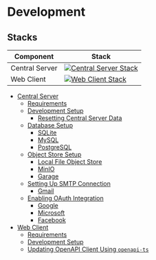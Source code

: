 <!-- markdownlint-disable MD051 -->

# Development

## Stacks

| Component      | Stack                                                                                                     |
| -------------- | --------------------------------------------------------------------------------------------------------- |
| Central Server | [![Central Server Stack](https://skillicons.dev/icons?i=py,fastapi,sqlite,mysql,docker)](#central-server) |
| Web Client     | [![Web Client Stack](https://skillicons.dev/icons?i=ts,react,tailwind,nextjs)](#web-client)               |

- [Central Server](./docs/central-server.md)
  - [Requirements](./docs/central-server.md#requirements)
  - [Development Setup](./docs/central-server-development-setup.md)
    - [Resetting Central Server Data](./docs/central-server-development-setup.md#resetting-central-server-data)
  - [Database Setup](./docs/central-server-database-setup.md)
    - [SQLite](./docs/central-server-database-setup.md#central-server-sqlite-database)
    - [MySQL](./docs/central-server-database-setup.md#central-server-mysql-database)
    - [PostgreSQL](./docs/central-server-database-setup.md#central-server-postgresql-database)
  - [Object Store Setup](./docs/central-server-object-store-setup.md)
    - [Local File Object Store](./docs/central-server-object-store-setup.md#local-file-object-store)
    - [MinIO](./docs/central-server-object-store-setup.md#minio-s3-compatible-object-store)
    - [Garage](./docs/central-server-object-store-setup.md#garage-s3-compatible-object-store)
  - [Setting Up SMTP Connection](./docs/central-server-smtp-connection.md)
    - [Gmail](./docs/central-server-smtp-connection.md#gmail-smtp-connection)
  - [Enabling OAuth Integration](./docs/central-server-enabling-open-authentication.md)
    - [Google](./docs/central-server-enabling-open-authentication.md#google-oauth)
    - [Microsoft](./docs/central-server-enabling-open-authentication.md#microsoft-oauth)
    - [Facebook](./docs/central-server-enabling-open-authentication.md#facebook-oauth)
- [Web Client](./docs/web-client.md)
  - [Requirements](./docs/web-client.md#requirements)
  - [Development Setup](./docs/web-client-development-setup.md)
  - [Updating OpenAPI Client Using `openapi-ts`](./docs/web-client-development-setup.md#updating-openapi-client-using-openapi-ts)
